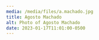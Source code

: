 ```yaml
---
media: /media/files/a.machado.jpg
title: Agosto Machado
alt: Photo of Agosto Machado
date: 2023-01-17T11:01:00-0500
---
```

